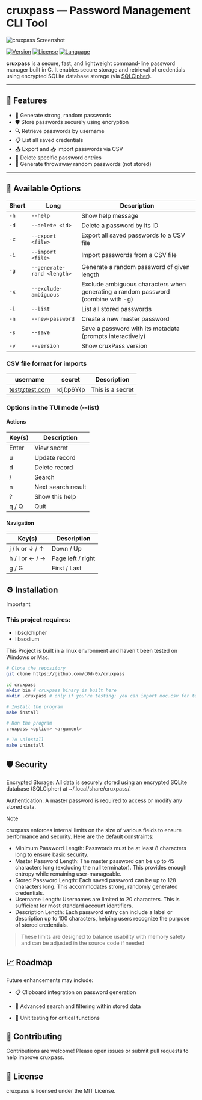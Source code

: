 # cruxpass — Password Management CLI Tool

![cruxpass Screenshot](https://raw.githubusercontent.com/c0d-0x/cruxpass/dev/resources/cruxpass.png)

[![Version](https://img.shields.io/badge/version-v1.2.1-blue.svg)](https://github.com/c0d-0x/cruxpass/releases)
[![License](https://img.shields.io/badge/license-MIT-green.svg)](LICENSE)
[![Language](https://img.shields.io/badge/language-C-blue.svg)](https://github.com/c0d-0x/cruxpass)

**cruxpass** is a secure, fast, and lightweight command-line password manager built in C. It enables secure storage and retrieval of credentials using encrypted SQLite database storage (via [SQLCipher](https://www.zetetic.net/sqlcipher/)).

---

## 🔐 Features

- 🔑 Generate strong, random passwords
- 🛡️ Store passwords securely using encryption
- 🔍 Retrieve passwords by username
- 📋 List all saved credentials
- 📤 Export and 📥 import passwords via CSV
- 🧹 Delete specific password entries
- 🧪 Generate throwaway random passwords (not stored)

---

## 🚀 Available Options

| Short | Long                       | Description                                                                      |
| ----- | -------------------------- | -------------------------------------------------------------------------------- |
| `-h`  | `--help`                   | Show help message                                                                |
| `-d`  | `--delete <id>`            | Delete a password by its ID                                                      |
| `-e`  | `--export <file>`          | Export all saved passwords to a CSV file                                         |
| `-i`  | `--import <file>`          | Import passwords from a CSV file                                                 |
| `-g`  | `--generate-rand <length>` | Generate a random password of given length                                       |
| `-x`  | `--exclude-ambiguous`      | Exclude ambiguous characters when generating a random password (combine with -g) |
| `-l`  | `--list`                   | List all stored passwords                                                        |
| `-n`  | `--new-password`           | Create a new master password                                                     |
| `-s`  | `--save`                   | Save a password with its metadata (prompts interactively)                        |
| `-v`  | `--version`                | Show cruxPass version                                                            |

### CSV file format for imports

| username      | secret     | Description      |
| ------------- | ---------- | ---------------- |
| test@test.com | rdj(:p6Y{p | This is a secret |

### Options in the TUI mode (--list)

#### Actions

| Key(s) | Description        |
| ------ | ------------------ |
| Enter  | View secret        |
| u      | Update record      |
| d      | Delete record      |
| /      | Search             |
| n      | Next search result |
| ?      | Show this help     |
| q / Q  | Quit               |

#### Navigation

| Key(s)         | Description       |
| -------------- | ----------------- |
| j / k or ↓ / ↑ | Down / Up         |
| h / l or ← / → | Page left / right |
| g / G          | First / Last      |

## ⚙️ Installation

> [!IMPORTANT]
>
> ### This project requires:
>
> - libsqlchipher
> - libsodium
>
> This Project is built in a linux envronment and haven't been tested on Windows or Mac.

```bash
# Clone the repository
git clone https://github.com/c0d-0x/cruxpass

cd cruxpass
mkdir bin # cruxpass binary is built here
mkdir .cruxpass # only if you're testing: you can import moc.csv for testing

# Install the program
make install

# Run the program
cruxpass <option> <argument>

# To uninstall
make uninstall
```

## 🛡️ Security

Encrypted Storage: All data is securely stored using an encrypted SQLite database (SQLCipher) at ~/.local/share/cruxpass/.

Authentication: A master password is required to access or modify any stored data.

> [!NOTE]
> cruxpass enforces internal limits on the size of various fields to ensure performance and security. Here are the default constraints:
>
> - Minimum Password Length: Passwords must be at least 8 characters long to ensure basic security.
> - Master Password Length: The master password can be up to 45 characters long (excluding the null terminator). This provides enough entropy while remaining user-manageable.
> - Stored Password Length: Each saved password can be up to 128 characters long. This accommodates strong, randomly generated credentials.
> - Username Length: Usernames are limited to 20 characters. This is sufficient for most standard account identifiers.
> - Description Length: Each password entry can include a label or description up to 100 characters, helping users recognize the purpose of stored credentials.

> These limits are designed to balance usability with memory safety and can be adjusted in the source code if needed

## 📈 Roadmap

Future enhancements may include:

- 📋 Clipboard integration on password generation

- 🧠 Advanced search and filtering within stored data

- 🧪 Unit testing for critical functions

## 🤝 Contributing

Contributions are welcome! Please open issues or submit pull requests to help improve cruxpass.

## 📄 License

cruxpass is licensed under the MIT License.
